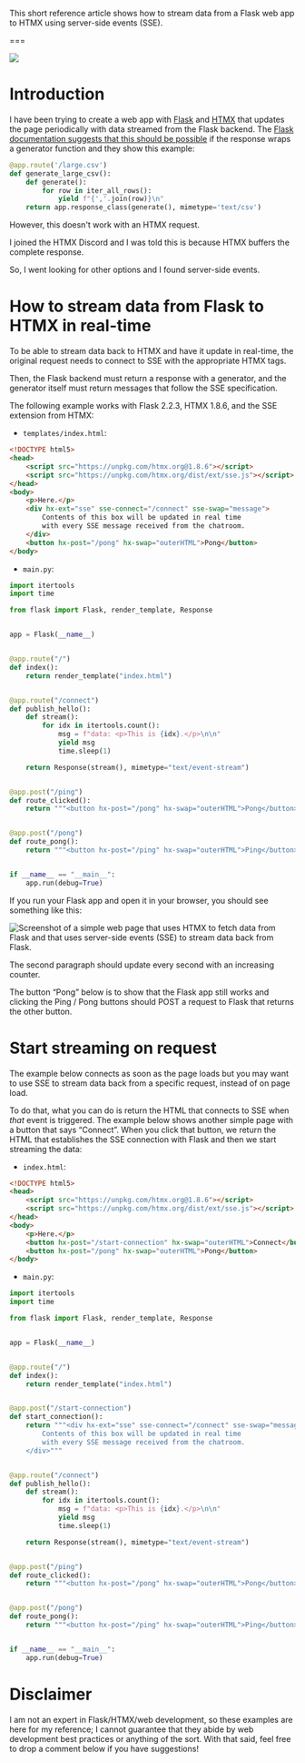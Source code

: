 This short reference article shows how to stream data from a Flask web app to HTMX using server-side events (SSE).

===

![](thumbnail.webp)

# Introduction

I have been trying to create a web app with [Flask] and [HTMX] that updates the page periodically with data streamed from the Flask backend.
The [Flask documentation suggests that this should be possible][flask-streaming] if the response wraps a generator function and they show this example:

```py
@app.route('/large.csv')
def generate_large_csv():
    def generate():
        for row in iter_all_rows():
            yield f"{','.join(row)}\n"
    return app.response_class(generate(), mimetype='text/csv')
```

However, this doesn't work with an HTMX request.

I joined the HTMX Discord and I was told this is because HTMX buffers the complete response.

So, I went looking for other options and I found server-side events.


# How to stream data from Flask to HTMX in real-time

To be able to stream data back to HTMX and have it update in real-time, the original request needs to connect to SSE with the appropriate HTMX tags.

Then, the Flask backend must return a response with a generator, and the generator itself must return messages that follow the SSE specification.

The following example works with Flask 2.2.3, HTMX 1.8.6, and the SSE extension from HTMX:

 - `templates/index.html`:

```html
<!DOCTYPE html5>
<head>
    <script src="https://unpkg.com/htmx.org@1.8.6"></script>
    <script src="https://unpkg.com/htmx.org/dist/ext/sse.js"></script>
</head>
<body>
    <p>Here.</p>
    <div hx-ext="sse" sse-connect="/connect" sse-swap="message">
        Contents of this box will be updated in real time
        with every SSE message received from the chatroom.
    </div>
    <button hx-post="/pong" hx-swap="outerHTML">Pong</button>
</body>
```

 - `main.py`:

```py
import itertools
import time

from flask import Flask, render_template, Response


app = Flask(__name__)


@app.route("/")
def index():
    return render_template("index.html")


@app.route("/connect")
def publish_hello():
    def stream():
        for idx in itertools.count():
            msg = f"data: <p>This is {idx}.</p>\n\n"
            yield msg
            time.sleep(1)

    return Response(stream(), mimetype="text/event-stream")


@app.post("/ping")
def route_clicked():
    return """<button hx-post="/pong" hx-swap="outerHTML">Pong</button>"""


@app.post("/pong")
def route_pong():
    return """<button hx-post="/ping" hx-swap="outerHTML">Ping</button>"""


if __name__ == "__main__":
    app.run(debug=True)
```

If you run your Flask app and open it in your browser, you should see something like this:

![Screenshot of a simple web page that uses HTMX to fetch data from Flask and that uses server-side events (SSE) to stream data back from Flask.](_demo_screenshot.webp "HTMX web page that updates with real-time data from Flask.")

The second paragraph should update every second with an increasing counter.

The button “Pong” below is to show that the Flask app still works and clicking the Ping / Pong buttons should POST a request to Flask that returns the other button.


# Start streaming on request

The example below connects as soon as the page loads but you may want to use SSE to stream data back from a specific request, instead of on page load.

To do that, what you can do is return the HTML that connects to SSE when _that_ event is triggered.
The example below shows another simple page with a button that says “Connect”.
When you click that button, we return the HTML that establishes the SSE connection with Flask and then we start streaming the data:

 - `index.html`:

```html
<!DOCTYPE html5>
<head>
    <script src="https://unpkg.com/htmx.org@1.8.6"></script>
    <script src="https://unpkg.com/htmx.org/dist/ext/sse.js"></script>
</head>
<body>
    <p>Here.</p>
    <button hx-post="/start-connection" hx-swap="outerHTML">Connect</button>
    <button hx-post="/pong" hx-swap="outerHTML">Pong</button>
</body>
```

 - `main.py`:

```py
import itertools
import time

from flask import Flask, render_template, Response


app = Flask(__name__)


@app.route("/")
def index():
    return render_template("index.html")


@app.post("/start-connection")
def start_connection():
    return """<div hx-ext="sse" sse-connect="/connect" sse-swap="message">
        Contents of this box will be updated in real time
        with every SSE message received from the chatroom.
    </div>"""


@app.route("/connect")
def publish_hello():
    def stream():
        for idx in itertools.count():
            msg = f"data: <p>This is {idx}.</p>\n\n"
            yield msg
            time.sleep(1)

    return Response(stream(), mimetype="text/event-stream")


@app.post("/ping")
def route_clicked():
    return """<button hx-post="/pong" hx-swap="outerHTML">Pong</button>"""


@app.post("/pong")
def route_pong():
    return """<button hx-post="/ping" hx-swap="outerHTML">Ping</button>"""


if __name__ == "__main__":
    app.run(debug=True)
```


# Disclaimer

I am not an expert in Flask/HTMX/web development, so these examples are here for my reference;
I cannot guarantee that they abide by web development best practices or anything of the sort.
With that said, feel free to drop a comment below if you have suggestions!


[flask]: https://flask.palletsprojects.com/en/2.2.x/
[htmx]: https://htmx.org
[flask-streaming]: https://flask.palletsprojects.com/en/2.1.x/patterns/streaming/#basic-usage
